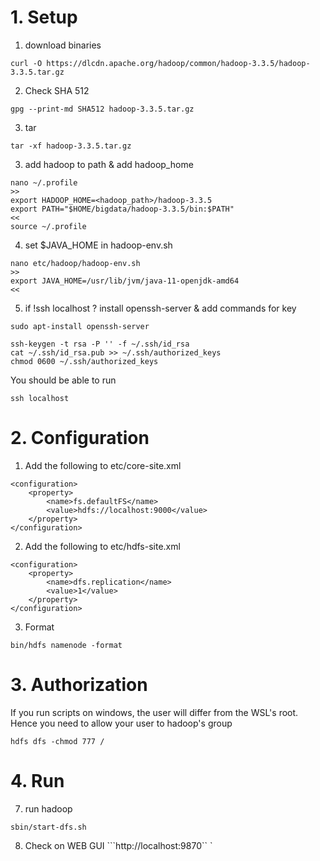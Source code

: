 # 1. Setup 
1. download binaries
```
curl -O https://dlcdn.apache.org/hadoop/common/hadoop-3.3.5/hadoop-3.3.5.tar.gz
```
2. Check SHA 512
```
gpg --print-md SHA512 hadoop-3.3.5.tar.gz
```
3. tar 
```
tar -xf hadoop-3.3.5.tar.gz
```
3. add hadoop to path & add hadoop_home
```
nano ~/.profile
>>
export HADOOP_HOME=<hadoop_path>/hadoop-3.3.5
export PATH="$HOME/bigdata/hadoop-3.3.5/bin:$PATH"
<<
source ~/.profile
```
4. set $JAVA_HOME in hadoop-env.sh
```
nano etc/hadoop/hadoop-env.sh
>>
export JAVA_HOME=/usr/lib/jvm/java-11-openjdk-amd64
<<
```
5. if !ssh localhost ? install openssh-server & add commands for key 
```
sudo apt-install openssh-server

ssh-keygen -t rsa -P '' -f ~/.ssh/id_rsa
cat ~/.ssh/id_rsa.pub >> ~/.ssh/authorized_keys
chmod 0600 ~/.ssh/authorized_keys
```
You should be able to run 
```
ssh localhost
```
# 2. Configuration 
1. Add the following to etc/core-site.xml
```
<configuration>
    <property>
        <name>fs.defaultFS</name>
        <value>hdfs://localhost:9000</value>
    </property>
</configuration>
```
2. Add the following to etc/hdfs-site.xml
```
<configuration>
    <property>
        <name>dfs.replication</name>
        <value>1</value>
    </property>
</configuration>
```
3. Format 
```
bin/hdfs namenode -format
```
# 3. Authorization
If you run scripts on windows, the user will differ from the WSL's root.
Hence you need to allow your user to hadoop's group
```
hdfs dfs -chmod 777 /
```
# 4. Run 
7. run hadoop 
```
sbin/start-dfs.sh
```
8. Check on WEB GUI ```http://localhost:9870`` `
